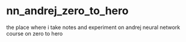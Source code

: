 # nn_andrej_zero_to_hero
the place where i take notes and experiment on andrej neural network course on zero to hero
